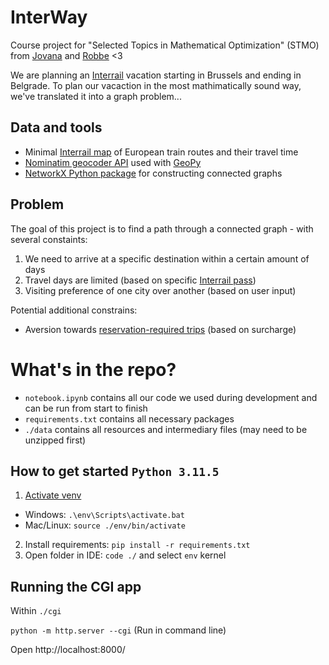 # InterWay

Course project for "Selected Topics in Mathematical Optimization" (STMO) from [Jovana](https://github.com/jovanafilipovic1) and [Robbe](https://github.com/robsyc) <3

We are planning an [Interrail](https://www.interrail.eu/en) vacation starting in Brussels and ending in Belgrade. To plan our vacaction in the most mathimatically sound way, we've translated it into a graph problem...

## Data and tools

- Minimal [Interrail map](https://www.interrail.eu/en/plan-your-trip/interrail-railway-map) of European train routes and their travel time
- [Nominatim geocoder API](https://nominatim.org/) used with [GeoPy](https://geopy.readthedocs.io/en/stable/)
- [NetworkX Python package](https://networkx.org/documentation/stable/index.html) for constructing connected graphs

## Problem

The goal of this project is to find a path through a connected graph - with several constaints:
1. We need to arrive at a specific destination within a certain amount of days
2. Travel days are limited (based on specific [Interrail pass](https://www.interrail.eu/en/interrail-passes/global-pass))
3. Visiting preference of one city over another (based on user input)

Potential additional constrains:
- Aversion towards [reservation-required trips](https://www.interrail.eu/en/book-reservations/reservation-fees) (based on surcharge)

# What's in the repo?

- `notebook.ipynb` contains all our code we used during development and can be run from start to finish
- `requirements.txt` contains all necessary packages
- `./data` contains all resources and intermediary files (may need to be unzipped first)

## How to get started `Python 3.11.5`

1. [Activate venv](https://docs.python.org/3/library/venv.html)
- Windows: `.\env\Scripts\activate.bat`
- Mac/Linux: `source ./env/bin/activate`
2. Install requirements: `pip install -r requirements.txt`
3. Open folder in IDE: `code ./` and select `env` kernel

## Running the CGI app

Within `./cgi`

`python -m http.server --cgi` (Run in command line)

Open http://localhost:8000/ 
